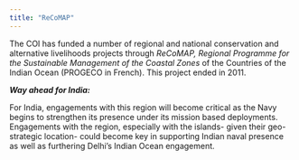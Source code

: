 ```yaml
---
title: "ReCoMAP"
---
```

The COI has funded a number of regional and national conservation and alternative livelihoods projects through *ReCoMAP, 
Regional Programme for the Sustainable Management of the Coastal Zones* of the Countries of the Indian Ocean (PROGECO in French). 
This project ended in 2011. 

***Way ahead for India:***

For India, engagements with this region will become critical as the Navy begins to strengthen its presence 
under its mission based deployments. Engagements with the region, especially with the islands- given 
their geo-strategic location- could become key in supporting Indian naval presence as well as
furthering Delhi’s Indian Ocean engagement.
